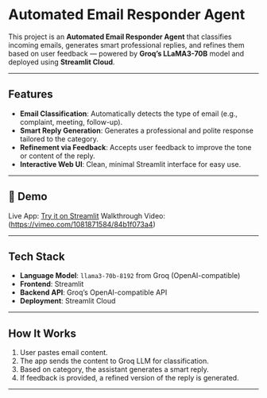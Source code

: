 # Automated Email Responder Agent

This project is an **Automated Email Responder Agent** that classifies incoming emails, generates smart professional replies, and refines them based on user feedback — powered by **Groq’s LLaMA3-70B** model and deployed using **Streamlit Cloud**.

---

##  Features

- **Email Classification**: Automatically detects the type of email (e.g., complaint, meeting, follow-up).
- **Smart Reply Generation**: Generates a professional and polite response tailored to the category.
- **Refinement via Feedback**: Accepts user feedback to improve the tone or content of the reply.
- **Interactive Web UI**: Clean, minimal Streamlit interface for easy use.

---

## 🚀 Demo

Live App: [Try it on Streamlit](https://email-responder-agent-j9un5dmuya5gdr9rskkpbr.streamlit.app/)
Walkthrough Video: (https://vimeo.com/1081871584/84b1f073a4)





---

## Tech Stack

- **Language Model**: `llama3-70b-8192` from Groq (OpenAI-compatible)
- **Frontend**: Streamlit
- **Backend API**: Groq’s OpenAI-compatible API
- **Deployment**: Streamlit Cloud

---

## How It Works

1. User pastes email content.
2. The app sends the content to Groq LLM for classification.
3. Based on category, the assistant generates a smart reply.
4. If feedback is provided, a refined version of the reply is generated.

---


